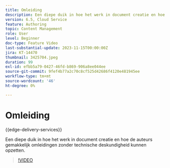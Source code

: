 ```yaml
---
title: Omleiding
description: Een diepe duik in hoe het werk in document creatie en hoe de auteurs gemakkelijk omleidingen zonder technische deskundigheid kunnen opzetten.
version: 6.5, Cloud Service
feature: Authoring
topic: Content Management
role: User
level: Beginner
doc-type: Feature Video
last-substantial-update: 2023-11-15T00:00:00Z
jira: KT-14470
thumbnail: 3425704.jpeg
duration: 99
exl-id: efbb5a79-0427-46fd-b869-906a8ee044ee
source-git-commit: 9fef4b77a2c70c8cf525d42686f4120e481945ee
workflow-type: tm+mt
source-wordcount: '46'
ht-degree: 0%

---
```


# Omleiding

{{edge-delivery-services}}

Een diepe duik in hoe het werk in document creatie en hoe de auteurs gemakkelijk omleidingen zonder technische deskundigheid kunnen opzetten.

>[!VIDEO](https://video.tv.adobe.com/v/3425704/?learn=on)
